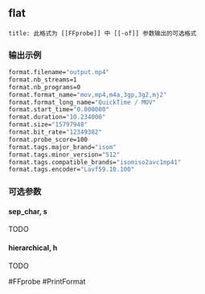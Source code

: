 ## flat
```ad-info
title: 此格式为 [[FFprobe]] 中 [[-of]] 参数输出的可选格式
```

### 输出示例
```bash
format.filename="output.mp4"
format.nb_streams=1
format.nb_programs=0
format.format_name="mov,mp4,m4a,3gp,3g2,mj2"
format.format_long_name="QuickTime / MOV"
format.start_time="0.000000"
format.duration="10.234000"
format.size="15797948"
format.bit_rate="12349382"
format.probe_score=100
format.tags.major_brand="isom"
format.tags.minor_version="512"
format.tags.compatible_brands="isomiso2avc1mp41"
format.tags.encoder="Lavf59.10.100"
```

### 可选参数
#### sep_char, s
TODO

#### hierarchical, h
TODO

#FFprobe #PrintFormat 